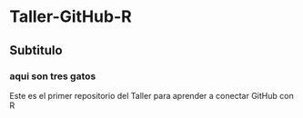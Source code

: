 # Taller-GitHub-R
## Subtitulo
### aqui son tres gatos
Este es el primer repositorio del Taller para aprender a conectar GitHub con R

